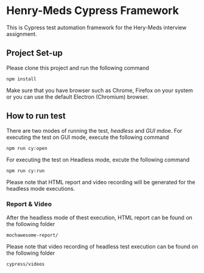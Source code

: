 # Henry-Meds Cypress Framework

This is Cypress test automation framework for the Hery-Meds interview assignment.

## Project Set-up

Please clone this project and run the following command

```shell
npm install
```

Make sure that you have browser such as Chrome, Firefox on your system or you can use the default Electron (Chromium) browser.

## How to run test

There are two modes of running the test, _headless_ and _GUI_ mdoe.
For executing the test on GUI mode, execute the following command

```shell
npm run cy:open
```

For executing the test on Headless mode, excute the following command

```shell
npm run cy:run
```

Please note that HTML report and video recording will be generated for the headless mode executions.

### Report & Video

After the headless mode of thest execution, HTML report can be found on the following folder

```text
mochawesome-report/
```

Please note that video recording of headless test execution can be found on the following folder

```text
cypress/videos
```
